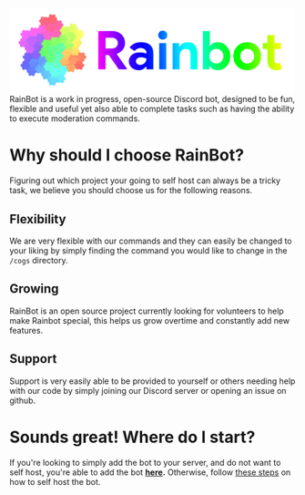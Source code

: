 <img src="/img/wordmark.png" alt="RainBot Logo" width="500"/>
RainBot is a work in progress, open-source Discord bot, designed to be fun, flexible and useful yet also able to complete tasks such as having the ability to execute moderation  commands.

# Why should I choose RainBot?
Figuring out which project your going to self host can always be a tricky task, we believe you should choose us for the following reasons.
## Flexibility
We are very flexible with our commands and they can easily be changed to your liking by simply finding the command you would like to change in the `/cogs` directory.
## Growing
RainBot is an open source project currently looking for volunteers to help make Rainbot special, this helps us grow overtime and constantly add new features.
## Support
Support is very easily able to be provided to yourself or others needing help with our code by simply joining our Discord server or opening an issue on github.

# Sounds great! Where do I start?
If you're looking to simply add the bot to your server, and do not want to self host, you're able to add the bot **[here](https://discord.com/api/oauth2/authorize?client_id=530899015898759199&permissions=8&scope=bot).** Otherwise, follow [these steps](/github_stuff/tutorial.md) on how to self host the bot.
